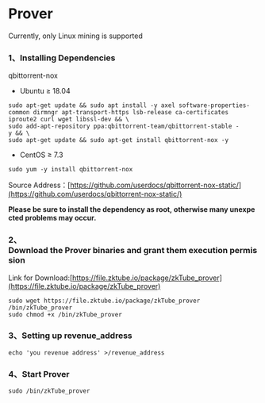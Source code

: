 # Prover

Currently, only Linux mining is supported

### 1、Installing Dependencies

qbittorrent-nox


- Ubuntu ≥ 18.04

```
sudo apt-get update && sudo apt install -y axel software-properties-common dirmngr apt-transport-https lsb-release ca-certificates iproute2 curl wget libssl-dev && \
sudo add-apt-repository ppa:qbittorrent-team/qbittorrent-stable -y && \
sudo apt-get update && sudo apt-get install qbittorrent-nox -y
```

- CentOS ≥ 7.3

```
sudo yum -y install qbittorrent-nox
```

Source Address：[https://github.com/userdocs/qbittorrent-nox-static/](https://github.com/userdocs/qbittorrent-nox-static/)

**Please be sure to install the dependency as root, otherwise many unexpected problems may occur.**

### 2、Download the Prover binaries and grant them execution permission

Link for Download:[https://file.zktube.io/package/zkTube_prover](https://file.zktube.io/package/zkTube_prover)

```
sudo wget https://file.zktube.io/package/zkTube_prover /bin/zkTube_prover
sudo chmod +x /bin/zkTube_prover
```

### 3、Setting up revenue_address

```
echo 'you revenue address' >/revenue_address
```

### 4、Start Prover

```
sudo /bin/zkTube_prover
```
